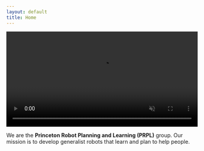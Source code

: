 ```yaml
---
layout: default
title: Home
---
```


<section class="video-section">
  <div class="video-container">
    <video autoplay muted loop playsinline width="100%">
      <source src="{{ '/assets/videos/spot-sweeping-compressed-v2.mp4' | relative_url }}" type="video/mp4">
      Your browser does not support the video tag.
    </video>
  </div>
</section>

<section class="content-section">
  <p>We are the <b>Princeton Robot Planning and Learning (PRPL)</b> group. Our mission is to develop generalist robots that learn and plan to help people.</p>
</section>
